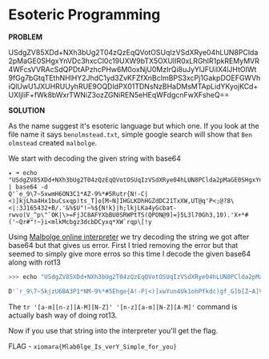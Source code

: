 # Esoteric Programming

__PROBLEM__

USdgZV85XDd+NXh3bUg2T04zQzEqQVotOSUqIzVSdXRye04hLUN8PClda2pMaGE0SHgxYnVDc3hxcCl0c19UXW9bTX5OXUlIR0xLRGhIR1pkREMyMVR4WFcsVVRAcSdQPDtAPzhcPHw6M0oxNjU0MzIrQi8uJyYlJFUiIX4lJHtOIWt9fGg7bGtqTEthNHlHY2JhdC1yd3ZvKFZfXnBcImBPS3xcPj1GakpDOEFGWVhiQlUwU1JXUHRUUyhRUE9OQDldPX01TDNsNzBHaDMsMTApLidYKyojKCd+UXIjIiF+fWk8bWxrTWNiZ3ozZGNiREN5eHEqWFdgcnFwXFsheQ==


__SOLUTION__

As the name suggest it's esoteric language but which one.
If you look at the file name it says `benolmstead.txt`, simple google search will show that `Ben olmstead` created `malbolge`.

We start with decoding the given string with base64
```
✦ ➜ echo "USdgZV85XDd+NXh3bUg2T04zQzEqQVotOSUqIzVSdXRye04hLUN8PClda2pMaGE0SHgxYnVDc3hxcCl0c19UXW9bTX5OXUlIR0xLRGhIR1pkREMyMVR4WFcsVVRAcSdQPDtAPzhcPHw6M0oxNjU0MzIrQi8uJyYlJFUiIX4lJHtOIWt9fGg7bGtqTEthNHlHY2JhdC1yd3ZvKFZfXnBcImBPS3xcPj1GakpDOEFGWVhiQlUwU1JXUHRUUyhRUE9OQDldPX01TDNsNzBHaDMsMTApLidYKyojKCd+UXIjIiF+fWk8bWxrTWNiZ3ozZGNiREN5eHEqWFdgcnFwXFsheQ==" | base64 -d
Q'`e_9\7~5xwmH6ON3C1*AZ-9%*#5Rutr{N!-C|<)]kjLha4Hx1buCsxqp)ts_T]o[M~N]IHGLKDhHGZdDC21TxXW,UT@q'P<;@?8\<|:3J165432+B/.'&%$U"!~%${N!k}|h;lkjLKa4yGcbat-rwvo(V_^p\"`OK|\>=FjJC8AFYXbBU0SRWPtTS(QPON@9]=}5L3l70Gh3,10).'X+*#('~Qr#"!~}i<mlkMcbgz3dcbDCyxq*XW`rqp\[!y
```

Using [Malbolge online interpreter](http://malbolge.doleczek.pl/) we try decoding the string we got after base64 but that gives us error. First I tried removing the error but that seemed to simply give more erros so this time I decode the given base64 along with rot13

```bash
>>> echo "USdgZV85XDd+NXh3bUg2T04zQzEqQVotOSUqIzVSdXRye04hLUN8PClda2pMaGE0SHgxYnVDc3hxcCl0c19UXW9bTX5OXUlIR0xLRGhIR1pkREMyMVR4WFcsVVRAcSdQPDtAPzhcPHw6M0oxNjU0MzIrQi8uJyYlJFUiIX4lJHtOIWt9fGg7bGtqTEthNHlHY2JhdC1yd3ZvKFZfXnBcImBPS3xcPj1GakpDOEFGWVhiQlUwU1JXUHRUUyhRUE9OQDldPX01TDNsNzBHaDMsMTApLidYKyojKCd+UXIjIiF+fWk8bWxrTWNiZ3ozZGNiREN5eHEqWFdgcnFwXFsheQ==" | base64 -d | tr '[a-m][n-z][A-M][N-Z]' '[n-z][a-m][N-Z][A-M]'

D'`r_9\7~5kjzU6BA3P1*NM-9%*#5Ehge{A!-P|<)]xwYun4Uk1ohPfkdc)gf_G]b[Z~A]VUTYXQuUTMqQP21GkKJ,HG@d'C<;@?8\<|:3W165432+O/.'&%$H"!~%${A!x}|u;yxwYXn4lTpong-ejib(I_^c\"`BX|\>=SwWP8NSLKoOH0FEJCgGF(DCBA@9]=}5Y3y70Tu3,10).'K+*#('~De#"!~}v<zyxZpotm3qpoQPlkd*KJ`edc\[!l
```

The `tr '[a-m][n-z][A-M][N-Z]' '[n-z][a-m][N-Z][A-M]'` command is actually bash way of doing rot13.

Now if you use that string into the interpreter you'll get the flag.

FLAG - `xiomara{Mlab0lge_Is_verY_Simple_for_you}`
